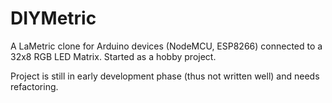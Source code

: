 # DIYMetric
A LaMetric clone for Arduino devices (NodeMCU, ESP8266) connected to a 32x8 RGB LED Matrix.
Started as a hobby project.

Project is still in early development phase (thus not written well) and needs refactoring.
